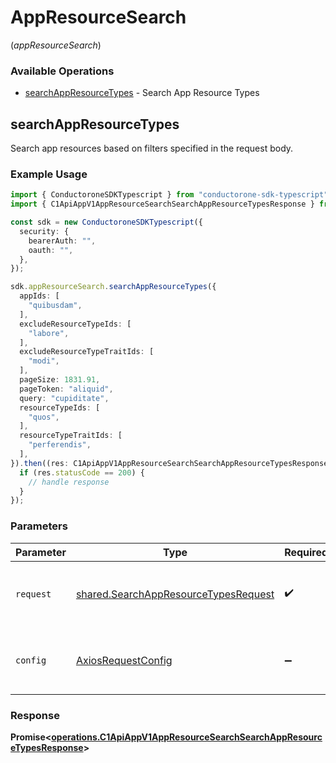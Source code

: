 # AppResourceSearch
(*appResourceSearch*)

### Available Operations

* [searchAppResourceTypes](#searchappresourcetypes) - Search App Resource Types

## searchAppResourceTypes

Search app resources based on filters specified in the request body.

### Example Usage

```typescript
import { ConductoroneSDKTypescript } from "conductorone-sdk-typescript";
import { C1ApiAppV1AppResourceSearchSearchAppResourceTypesResponse } from "conductorone-sdk-typescript/dist/sdk/models/operations";

const sdk = new ConductoroneSDKTypescript({
  security: {
    bearerAuth: "",
    oauth: "",
  },
});

sdk.appResourceSearch.searchAppResourceTypes({
  appIds: [
    "quibusdam",
  ],
  excludeResourceTypeIds: [
    "labore",
  ],
  excludeResourceTypeTraitIds: [
    "modi",
  ],
  pageSize: 1831.91,
  pageToken: "aliquid",
  query: "cupiditate",
  resourceTypeIds: [
    "quos",
  ],
  resourceTypeTraitIds: [
    "perferendis",
  ],
}).then((res: C1ApiAppV1AppResourceSearchSearchAppResourceTypesResponse) => {
  if (res.statusCode == 200) {
    // handle response
  }
});
```

### Parameters

| Parameter                                                                                    | Type                                                                                         | Required                                                                                     | Description                                                                                  |
| -------------------------------------------------------------------------------------------- | -------------------------------------------------------------------------------------------- | -------------------------------------------------------------------------------------------- | -------------------------------------------------------------------------------------------- |
| `request`                                                                                    | [shared.SearchAppResourceTypesRequest](../../models/shared/searchappresourcetypesrequest.md) | :heavy_check_mark:                                                                           | The request object to use for the request.                                                   |
| `config`                                                                                     | [AxiosRequestConfig](https://axios-http.com/docs/req_config)                                 | :heavy_minus_sign:                                                                           | Available config options for making requests.                                                |


### Response

**Promise<[operations.C1ApiAppV1AppResourceSearchSearchAppResourceTypesResponse](../../models/operations/c1apiappv1appresourcesearchsearchappresourcetypesresponse.md)>**

